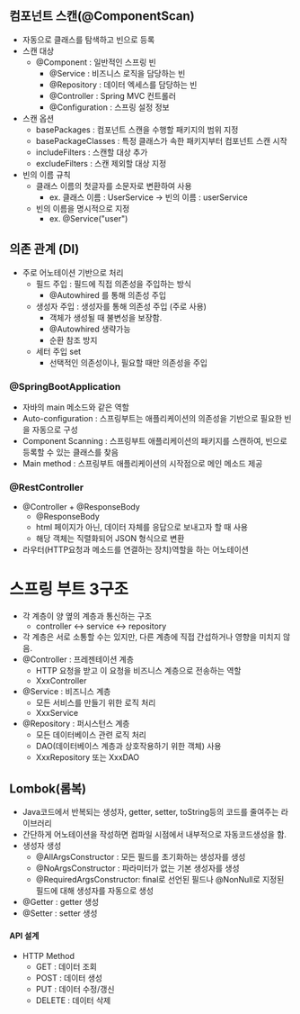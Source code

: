 ## 컴포넌트 스캔(@ComponentScan)
- 자동으로 클래스를 탐색하고 빈으로 등록
- 스캔 대상
  - @Component : 일반적인 스프링 빈
    - @Service : 비즈니스 로직을 담당하는 빈
    - @Repository : 데이터 엑세스를 담당하는 빈
    - @Controller : Spring MVC 컨트롤러
    - @Configuration : 스프링 설정 정보
- 스캔 옵션
  - basePackages : 컴포넌트 스캔을 수행할 패키지의 범위 지정
  - basePackageClasses : 특정 클래스가 속한 패키지부터 컴포넌트 스캔 시작
  - includeFilters : 스캔할 대상 추가
  - excludeFilters : 스캔 제외할 대상 지정
- 빈의 이름 규칙
  - 클래스 이름의 첫글자를 소문자로 변환하여 사용
    - ex. 클래스 이름 : UserService -> 빈의 이름 : userService
  - 빈의 이름을 명시적으로 지정
    - ex. @Service("user")

## 의존 관계 (DI)
- 주로 어노테이션 기반으로 처리
  - 필드 주입 : 필드에 직접 의존성을 주입하는 방식
    - @Autowhired 를 통해 의존성 주입
  - 생성자 주입 : 생성자를 통해 의존성 주입 (주로 사용)
    - 객체가 생성될 때 불변성을 보장함.
    - @Autowhired 생략가능
    - 순환 참조 방지
  - 세터 주입 set
    - 선택적인 의존성이나, 필요할 때만 의존성을 주입

### @SpringBootApplication
- 자바의 main 메소드와 같은 역할
- Auto-configuration : 스프링부트는 애플리케이션의 의존성을 기반으로 필요한 빈을 자동으로 구성
- Component Scanning : 스프링부트 애플리케이션의 패키지를 스캔하여, 빈으로 등록할 수 있는 클래스를 찾음
- Main method : 스프링부트 애플리케이션의 시작점으로 메인 메소드 제공

### @RestController
- @Controller + @ResponseBody
  - @ResponseBody 
  - html 페이지가 아닌, 데이터 자체를 응답으로 보내고자 할 때 사용
  - 해당 객체는 직렬화되어 JSON 형식으로 변환
- 라우터(HTTP요청과 메소드를 연결하는 장치)역할을 하는 어노테이션

# 스프링 부트 3구조
- 각 계층이 양 옆의 계층과 통신하는 구조
  - controller <-> service <-> repository
- 각 계층은 서로 소통할 수는 있지만, 다른 계층에 직접 간섭하거나 영향을 미치지 않음.
- @Controller : 프레젠테이션 계층
  - HTTP 요청을 받고 이 요청을 비즈니스 계층으로 전송하는 역할
  - XxxController
- @Service : 비즈니스 계층
  - 모든 서비스를 만들기 위한 로직 처리
  - XxxService
- @Repository : 퍼시스턴스 계층
  - 모든 데이터베이스 관련 로직 처리
  - DAO(데이터베이스 계층과 상호작용하기 위한 객체) 사용
  - XxxRepository 또는 XxxDAO

## Lombok(롬복)
- Java코드에서 반복되는 생성자, getter, setter, toString등의 코드를 줄여주는 라이브러리
- 간단하게 어노테이션을 작성하면 컴파일 시점에서 내부적으로 자동코드생성을 함.
- 생성자 생성
  - @AllArgsConstructor : 모든 필드를 초기화하는 생성자를 생성
  - @NoArgsConstructor : 파라미터가 없는 기본 생성자를 생성
  - @RequiredArgsConstructor: final로 선언된 필드나 @NonNull로 지정된 필드에 대해 생성자를 자동으로 생성
- @Getter : getter 생성
- @Setter : setter 생성

#### API 설계
- HTTP Method
  - GET : 데이터 조회
  - POST : 데이터 생성
  - PUT : 데이터 수정/갱신
  - DELETE : 데이터 삭제